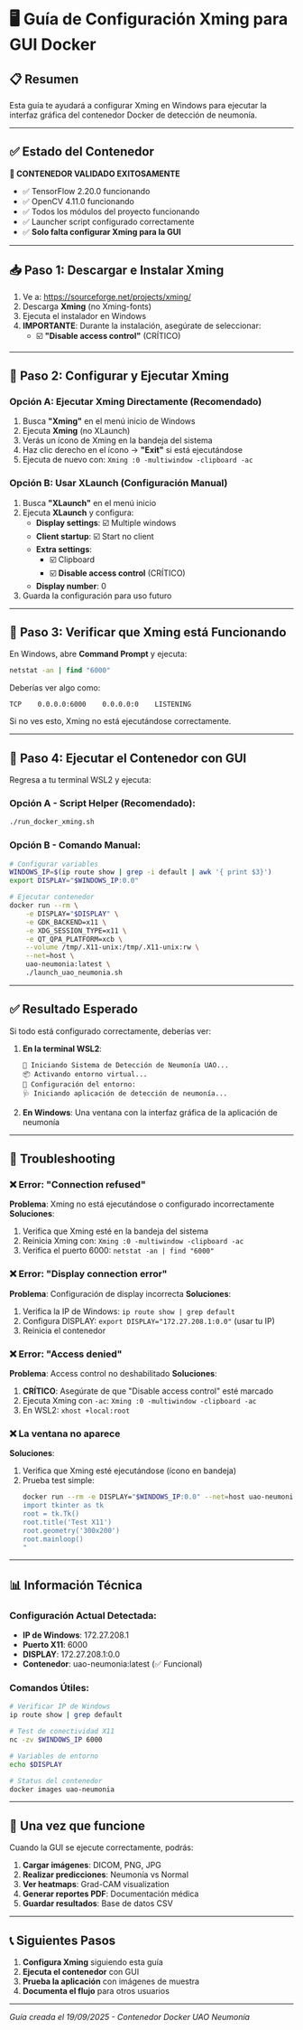 # 🖥️ Guía de Configuración Xming para GUI Docker

## 📋 Resumen

Esta guía te ayudará a configurar Xming en Windows para ejecutar la interfaz gráfica del contenedor Docker de detección de neumonía.

---

## ✅ Estado del Contenedor

**🎉 CONTENEDOR VALIDADO EXITOSAMENTE**

- ✅ TensorFlow 2.20.0 funcionando
- ✅ OpenCV 4.11.0 funcionando  
- ✅ Todos los módulos del proyecto funcionando
- ✅ Launcher script configurado correctamente
- ✅ **Solo falta configurar Xming para la GUI**

---

## 📥 Paso 1: Descargar e Instalar Xming

1. Ve a: https://sourceforge.net/projects/xming/
2. Descarga **Xming** (no Xming-fonts)
3. Ejecuta el instalador en Windows
4. **IMPORTANTE**: Durante la instalación, asegúrate de seleccionar:
   - ☑️ **"Disable access control"** (CRÍTICO)

---

## 🚀 Paso 2: Configurar y Ejecutar Xming

### Opción A: Ejecutar Xming Directamente (Recomendado)
1. Busca **"Xming"** en el menú inicio de Windows
2. Ejecuta **Xming** (no XLaunch)
3. Verás un ícono de Xming en la bandeja del sistema
4. Haz clic derecho en el ícono → **"Exit"** si está ejecutándose
5. Ejecuta de nuevo con: `Xming :0 -multiwindow -clipboard -ac`

### Opción B: Usar XLaunch (Configuración Manual)
1. Busca **"XLaunch"** en el menú inicio
2. Ejecuta **XLaunch** y configura:
   - **Display settings**: ☑️ Multiple windows
   - **Client startup**: ☑️ Start no client  
   - **Extra settings**: 
     - ☑️ Clipboard
     - ☑️ **Disable access control** (CRÍTICO)
   - **Display number**: 0
3. Guarda la configuración para uso futuro

---

## 🔧 Paso 3: Verificar que Xming está Funcionando

En Windows, abre **Command Prompt** y ejecuta:
```cmd
netstat -an | find "6000"
```

Deberías ver algo como:
```
TCP    0.0.0.0:6000    0.0.0.0:0    LISTENING
```

Si no ves esto, Xming no está ejecutándose correctamente.

---

## 🐳 Paso 4: Ejecutar el Contenedor con GUI

Regresa a tu terminal WSL2 y ejecuta:

### Opción A - Script Helper (Recomendado):
```bash
./run_docker_xming.sh
```

### Opción B - Comando Manual:
```bash
# Configurar variables
WINDOWS_IP=$(ip route show | grep -i default | awk '{ print $3}')
export DISPLAY="$WINDOWS_IP:0.0"

# Ejecutar contenedor
docker run --rm \
    -e DISPLAY="$DISPLAY" \
    -e GDK_BACKEND=x11 \
    -e XDG_SESSION_TYPE=x11 \
    -e QT_QPA_PLATFORM=xcb \
    --volume /tmp/.X11-unix:/tmp/.X11-unix:rw \
    --net=host \
    uao-neumonia:latest \
    ./launch_uao_neumonia.sh
```

---

## ✅ Resultado Esperado

Si todo está configurado correctamente, deberías ver:

1. **En la terminal WSL2**:
   ```
   🚀 Iniciando Sistema de Detección de Neumonía UAO...
   📦 Activando entorno virtual...
   🔧 Configuración del entorno:
   🩺 Iniciando aplicación de detección de neumonía...
   ```

2. **En Windows**: Una ventana con la interfaz gráfica de la aplicación de neumonía

---

## 🔧 Troubleshooting

### ❌ Error: "Connection refused" 
**Problema**: Xming no está ejecutándose o configurado incorrectamente
**Soluciones**:
1. Verifica que Xming esté en la bandeja del sistema
2. Reinicia Xming con: `Xming :0 -multiwindow -clipboard -ac`
3. Verifica el puerto 6000: `netstat -an | find "6000"`

### ❌ Error: "Display connection error"
**Problema**: Configuración de display incorrecta
**Soluciones**:
1. Verifica la IP de Windows: `ip route show | grep default`
2. Configura DISPLAY: `export DISPLAY="172.27.208.1:0.0"` (usar tu IP)
3. Reinicia el contenedor

### ❌ Error: "Access denied"
**Problema**: Access control no deshabilitado
**Soluciones**:
1. **CRÍTICO**: Asegúrate de que "Disable access control" esté marcado
2. Ejecuta Xming con `-ac`: `Xming :0 -multiwindow -clipboard -ac`
3. En WSL2: `xhost +local:root`

### ❌ La ventana no aparece
**Soluciones**:
1. Verifica que Xming esté ejecutándose (ícono en bandeja)
2. Prueba test simple: 
   ```bash
   docker run --rm -e DISPLAY="$WINDOWS_IP:0.0" --net=host uao-neumonia:latest python -c "
   import tkinter as tk
   root = tk.Tk()
   root.title('Test X11')
   root.geometry('300x200')
   root.mainloop()
   "
   ```

---

## 📊 Información Técnica

### Configuración Actual Detectada:
- **IP de Windows**: 172.27.208.1
- **Puerto X11**: 6000
- **DISPLAY**: 172.27.208.1:0.0
- **Contenedor**: uao-neumonia:latest (✅ Funcional)

### Comandos Útiles:
```bash
# Verificar IP de Windows
ip route show | grep default

# Test de conectividad X11
nc -zv $WINDOWS_IP 6000

# Variables de entorno
echo $DISPLAY

# Status del contenedor
docker images uao-neumonia
```

---

## 🎯 Una vez que funcione

Cuando la GUI se ejecute correctamente, podrás:

1. **Cargar imágenes**: DICOM, PNG, JPG
2. **Realizar predicciones**: Neumonía vs Normal
3. **Ver heatmaps**: Grad-CAM visualization
4. **Generar reportes PDF**: Documentación médica
5. **Guardar resultados**: Base de datos CSV

---

## 📞 Siguientes Pasos

1. **Configura Xming** siguiendo esta guía
2. **Ejecuta el contenedor** con GUI
3. **Prueba la aplicación** con imágenes de muestra
4. **Documenta el flujo** para otros usuarios

---

*Guía creada el 19/09/2025 - Contenedor Docker UAO Neumonía*